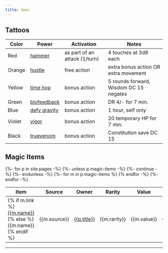 ```yaml
---
title: Gear
---
```


## Tattoos

| Color  | Power          | Activation                    | Notes                                  |
|--------|----------------|-------------------------------|----------------------------------------|
| Red    | [hammer]       | as part of an attack (1/turn) | 4 touches at 3d8 each                  |
| Orange | [hustle]       | free action                   | extra bonus action OR extra movement   |
| Yellow | [time hop]     | bonus action                  | 5 rounds forward, Wisdom DC 15 negates |
| Green  | [biofeedback]  | bonus action                  | DR 4/- for 7 min.                      |
| Blue   | [defy gravity] | bonus action                  | 1 hour, self only                      |
| Violet | [vigor]        | bonus action                  | 20 temporary HP for 7 min.             |
| Black  | [truevenom]    | bonus action                  | Constitution save DC 15                |

## Magic Items

<table class="sortable">
<thead>
<tr>
  <th>Item</th>
  <th>Source</th>
  <th>Owner</th>
  <th>Rarity</th>
  <th>Value</th>
  <th>Page</th>
</tr>
</thead>
<tbody>
{%- for p in site.pages -%}
{%- unless p.magic-items -%} {%- continue -%} {%- endunless -%}
{%- for m in p.magic-items %}
<tr>
  <td>{% if m.link %}<a href="{{m.link}}">{{m.name}}</a>{% else %}{{m.name}}{% endif %}</td>
  <td>{{m.source}}</td>
  <td><a href="{{site.baseurl}}{{p.url}}">{{p.title}}</a></td>
  <td>{{m.rarity}}</td>
  <td>{{m.value}}</td>
  <td>{{m.page}}</td>
</tr>
{% endfor -%}
{%- endfor -%}
</tbody>
</table>

------------------------

[hammer]: https://www.d20pfsrd.com/alternative-rule-systems/psionics-unleashed/psionic-powers/h/hammer
[hustle]: https://www.d20pfsrd.com/alternative-rule-systems/psionics-unleashed/psionic-powers/h/hustle
[biofeedback]: https://www.d20pfsrd.com/alternative-rule-systems/psionics-unleashed/psionic-powers/b/biofeedback/
[defy gravity]: https://www.d20pfsrd.com/alternative-rule-systems/psionics-unleashed/psionic-powers/d/defy-gravity
[time hop]: https://www.d20pfsrd.com/alternative-rule-systems/psionics-unleashed/psionic-powers/t/time-hop/
[vigor]: https://www.d20pfsrd.com/alternative-rule-systems/psionics-unleashed/psionic-powers/v/vigor/
[truevenom]: https://www.d20pfsrd.com/alternative-rule-systems/psionics-unleashed/psionic-powers/t/truevenom/
